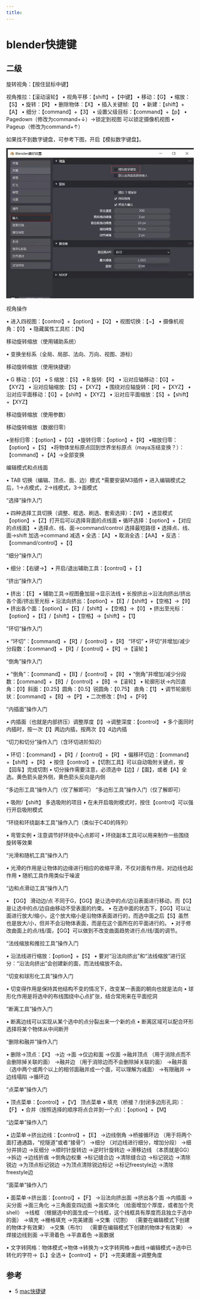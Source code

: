 ```yaml
---
title:
---
```


# blender快捷键

## 二级

旋转视角：【按住鼠标中键】

视角推拉：【滚动滚轮】
• 视角平移：【shift】+【中键】
• 移动：【G】
• 缩放：【S】
• 旋转：【R】
• 删除物体：【X】
• 插入关键帧:【I】
• 新建：【shift】+【A】
• 细分：【command】+【3】
• 设置父级目标：【command】+【p】
• Pagedown（修改为command+↓）→锁定到视图 可以锁定摄像机视图
• Pageup（修改为command+↑）



如果找不到数字键盘，可参考下图，开启【模拟数字键盘】。

![img](../../../ImgSource/4867C8AE-E658-532D-90C3-C96FCC324166-20230209211646064.png)

视角操作

• 进入四视图：【control】+【option】+【Q】
• 视图切换：【~】
• 摄像机视角：【0】
• 隐藏属性工具栏：【N】

移动旋转缩放（使用辅助系统）

• 变换坐标系（全局、局部、法向、万向、视图、游标）

移动旋转缩放（使用快捷键）

• G 移动：【G】
• S 缩放：【S】
• R 旋转:【R】
• 沿对应轴移动：【G】+【XYZ】
• 沿对应轴缩放:【S】+【XYZ】
• 围绕对应轴旋转：【R】+【XYZ】
• 沿对应平面移动：【G】+【shift】+【XYZ】
• 沿对应平面缩放：【S】+【shift】+【XYZ】

移动旋转缩放（使用参数）

移动旋转缩放（数据归零）

•坐标归零：【option】+【G】
•旋转归零：【option】+【R】
•缩放归零：【option】+【S】
•将物体坐标原点回到世界坐标原点（maya冻结变换？）：【command】+【A】→全部变换

编辑模式和点线面

• TAB 切换（编辑、顶点、面、边）模式 *需要安装M3插件
• 进入编辑模式之后，1→点模式，2→线模式，3→面模式

“选择”操作入门

• 四种选择工具切换（调整、框选、刷选、套索选择）：【W】
• 透显模式【option】+【Z】打开后可以选择背面的点线面
• 循环选择：【option】+【对应的点线面】
• 选择点、线、面→command/control 选择最短路径
• 选择点、线、面→shift 加选→command 减选
• 全选：【A】
• 取消全选：【AA】
• 反选：【command/control】+【i】

“细分”操作入门

• 细分：【右键→】
• 开启/退出辅助工具：【control】+【·】

“挤出”操作入门

• 挤出：【E】
• 辅助工具→视图叠加层→显示法线
• 长按挤出→沿法向挤出/挤出各个面/挤出至光标
• 沿法向挤出：【option】+【E】/【shift】+【空格】→【9】
• 挤出各个面：【option】+【E】/【shift】+【空格】→【0】
• 挤出至光标：【option】+【E】/【shift】+【空格】→【shift】+【1】

 "环切“操作入门

• “环切”：【command】+【R】/【control】+【R】 “环切”
• 环切“并增加/减少分段数：【command】+【R】/【control】+【R】→【滚轮 】

 “倒角”操作入门

• “倒角”：【command】+【B】/【control】+【B】
• “倒角”并增加/减少分段数：【command】+【B】/【control】+【B】→【滚轮】
• 轮廓形状→内凹直角：【0】斜面：【0.25】圆角：【0.5】锐圆角：【0.75】 直角：【1】
• 调节轮廓形状：【command】+【B】→【P】
• 二次修改：【fn】+【F9】

“内插面”操作入门

• 内插面（也就是内部挤压）调整厚度【I】→调整深度：【control】
• 多个面同时内插时，按一次【I】两边内插，按两次【I】4边内插

“切刀和切分”操作入门（含环切进阶知识）

• 环切：【command】+【R】/【control】+【R】
• 偏移环切边：【command】+【shift】+【R】
• 按住【control】+【切割工具】可以自动吸附关键点，按【回车】完成切割
• 切分操作需要注意，必须选中【边】/【面】，或者【A】全选。黄色箭头是外侧，黄色箭头反向是内侧

“多边形工具”操作入门（仅了解即可）
“多边形工具”操作入门（仅了解即可）

• 吸附/【shift】 多选吸附的项目
• 在未开启吸附模式时，按住【control】可以强行开启吸附模式

“环绕和环绕副本工具”操作入门（类似于C4D的阵列）

• 弯管实例
• 注意调节好环绕中心点即可
• 环绕副本工具可以用来制作一些围绕旋转等效果

 “光滑和随机工具”操作入门

• 光滑的作用是让物体的边缘进行相应的收缩平滑，不仅对面有作用，对边线也起作用
• 随机工具作用类似于噪波

“边和点滑动工具”操作入门

• 【GG】 滑动边/点 不同于G，【GG】是让选中的点/边沿表面进行移动，而【G】是让选中的点/边自由移动不受表面的约束。
• 在选中面的状态下，【GG】可以让面进行放大/缩小，这个放大缩小是沿物体表面进行的，而选中面之后【S】虽然也是放大/小，但并不会沿物体表面，而是在这个面所在的平面进行的。
• 对于修改曲面上的点/线/面，【GG】可以做到不改变曲面趋势进行点/线/面的调节。

 “法线缩放和推拉工具”操作入门

• 沿法线进行缩放：【option】+【S】
• 要对“沿法向挤出”和“法线缩放”进行区分：“沿法向挤出”会创建新的面，而法线缩放不会。

 “切变和球形化工具”操作入门

• 切变得作用是保持其他结构不变的情况下，改变某一表面的朝向也就是法向
• 球形化作用是将选中的布线围绕中心点扩张，结合常用来在平面挖洞

 “断离工具”操作入门

• 断离边线可以实现从某个选中的点分裂出来一个新的点
• 断离区域可以配合环形选择将某个物体从中间断开

 “删除和融并”操作入门

• 删除→顶点：【X】
→边
→面
→仅边和面
→仅面
→融并顶点 （用于消除点而不会删除掉关联的面）
→融并边 （用于消除边而不会删除掉关联的面）
→融并面 （选中两个或两个以上的相邻面融并成一个面，可以理解为减面）
→有限融并
→边线塌陷
→循环边

 “点菜单”操作入门

• 顶点菜单：【control】+【V】 顶点菜单
• 填充（桥接？/封闭多边形孔洞）：【F】
• 合并（按照选择的顺序将点合并到一个点）：【option】+【M】

 “边菜单”操作入门

• 边菜单→挤出边线：【control】+【E】
→边线倒角
→桥接循环边 （用于将两个面打通通路，“挖隧道”或者“接骨”）
→细分 （对边线进行细分，增加分段）
→细分并排边
→反细分
→顺时针旋转边
→逆时针旋转边
→滑移边线 （本质就是GG）
→拆边
→边线折痕
→倒角边权重
→标记缝合边
→清除缝合边
→标记锐边
→清除锐边
→为顶点标记锐边
→为顶点清除锐边标记
→标记freestyle边
→清除freestyle边

 “面菜单”操作入门

• 面菜单→挤出面：【control】+【F】
→沿法向挤出面
→挤出各个面
→内插面
→尖分面
→面三角化
→三角面变四边面
→面实体化 （给面增加个厚度，或者加个壳shell）
→线框 （根据选中的面生成一个线框，这个线框具有厚度而且独立于选中的面）
→填充
→栅格填充
→完美建面
→交集（切割） （需要在编辑模式下创建的物体才有效果）
→交集（布尔） （需要在编辑模式下创建的物体才有效果）
→焊接边线到面
→平滑着色
→平直着色
→面数据

• 文字转网格：物体模式→物体→转换为→文字转网格->曲线→编辑模式→选中已转化的字符→【L】全选→【control】+【F】→完美建面→调整角度



## 参考

* 5  [mac快捷键](https://huke88.com/article/7919.html)